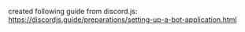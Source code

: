created following guide from discord.js:
https://discordjs.guide/preparations/setting-up-a-bot-application.html